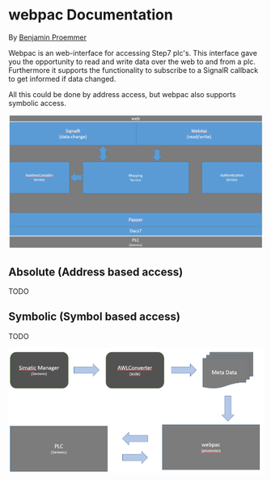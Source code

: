 # webpac Documentation

By [Benjamin Proemmer](https://github.com/proemmer)

Webpac is an web-interface for accessing Step7 plc's. This interface gave you the opportunity to read and write data over the web to and from a plc.
Furthermore it supports the functionality to subscribe to a SignalR callback to get informed if data changed.


All this could be done by address access, but webpac also supports symbolic access.


![System Overview](./images/System.png)

## Absolute (Address based access)

TODO

## Symbolic (Symbol based access)

TODO

![System Overview](./images/ToolChain.png)


